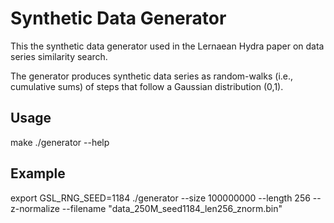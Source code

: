 # Synthetic Data Generator

This the synthetic data generator used in the Lernaean Hydra paper 
on data series similarity search.

The generator produces synthetic data series as random-walks
(i.e., cumulative sums) of steps that follow a Gaussian distribution
(0,1).

## Usage
make
./generator --help

## Example
export GSL_RNG_SEED=1184
./generator  --size 100000000 --length 256  --z-normalize --filename "data_250M_seed1184_len256_znorm.bin"

